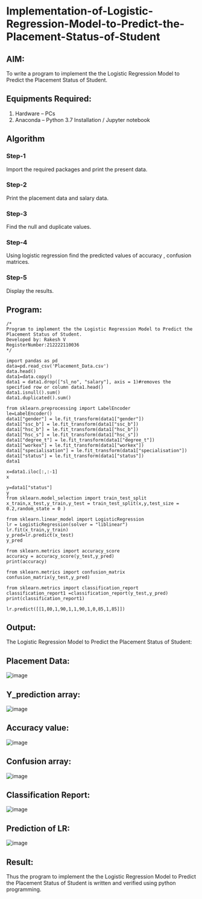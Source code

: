 # Implementation-of-Logistic-Regression-Model-to-Predict-the-Placement-Status-of-Student

## AIM:
To write a program to implement the the Logistic Regression Model to Predict the Placement Status of Student.

## Equipments Required:
1. Hardware – PCs
2. Anaconda – Python 3.7 Installation / Jupyter notebook

## Algorithm

### Step-1 
Import the required packages and print the present data.
### Step-2
Print the placement data and salary data.
### Step-3
Find the null and duplicate values.
### Step-4
Using logistic regression find the predicted values of accuracy , confusion matrices.
### Step-5
Display the results.

## Program:
```
/*
Program to implement the the Logistic Regression Model to Predict the Placement Status of Student.
Developed by: Rakesh V
RegisterNumber:212222110036 
*/

import pandas as pd
data=pd.read_csv('Placement_Data.csv')
data.head()
data1=data.copy()
data1 = data1.drop(["sl_no", "salary"], axis = 1)#removes the specified row or column data1.head()
data1.isnull().sum()
data1.duplicated().sum()

from sklearn.preprocessing import LabelEncoder
le=LabelEncoder()
data1["gender"] = le.fit_transform(data1["gender"])
data1["ssc_b"] = le.fit_transform(data1["ssc_b"])
data1["hsc_b"] = le.fit_transform(data1["hsc_b"])
data1["hsc_s"] = le.fit_transform(data1["hsc_s"])
data1["degree_t"] = le.fit_transform(data1["degree_t"])
data1["workex"] = le.fit_transform(data1["workex"])
data1["specialisation"] = le.fit_transform(data1["specialisation"])
data1["status"] = le.fit_transform(data1["status"])
data1

x=data1.iloc[:,:-1]
x

y=data1["status"]
y
from sklearn.model_selection import train_test_split
x_train,x_test,y_train,y_test = train_test_split(x,y,test_size = 0.2,random_state = 0 )

from sklearn.linear_model import LogisticRegression
lr = LogisticRegression(solver = "liblinear")
lr.fit(x_train,y_train)
y_pred=lr.predict(x_test)
y_pred

from sklearn.metrics import accuracy_score
accuracy = accuracy_score(y_test,y_pred)
print(accuracy)

from sklearn.metrics import confusion_matrix
confusion_matrix(y_test,y_pred)

from sklearn.metrics import classification_report
classification_report1 =classification_report(y_test,y_pred)
print(classification_report1)

lr.predict([[1,80,1,90,1,1,90,1,0,85,1,85]])

```

## Output:
The Logistic Regression Model to Predict the Placement Status of Student:
## Placement Data:
![image](https://github.com/rakeshcoder2004/Implementation-of-Logistic-Regression-Model-to-Predict-the-Placement-Status-of-Student/assets/121490890/7e0b7779-182c-445e-911b-f12f101c44b7)

## Y_prediction array:
![image](https://github.com/rakeshcoder2004/Implementation-of-Logistic-Regression-Model-to-Predict-the-Placement-Status-of-Student/assets/121490890/26888a45-a07e-4b6e-ae4f-e3be30767823)

## Accuracy value:
![image](https://github.com/rakeshcoder2004/Implementation-of-Logistic-Regression-Model-to-Predict-the-Placement-Status-of-Student/assets/121490890/de0dc4eb-0911-43ab-800a-9222001952b3)

## Confusion array:
![image](https://github.com/rakeshcoder2004/Implementation-of-Logistic-Regression-Model-to-Predict-the-Placement-Status-of-Student/assets/121490890/3628787b-7dd3-40c8-b518-cf54f31efab0)


## Classification Report:
![image](https://github.com/rakeshcoder2004/Implementation-of-Logistic-Regression-Model-to-Predict-the-Placement-Status-of-Student/assets/121490890/249f2803-8c4c-4fb1-8815-f6537c76805c)

## Prediction of LR:
![image](https://github.com/rakeshcoder2004/Implementation-of-Logistic-Regression-Model-to-Predict-the-Placement-Status-of-Student/assets/121490890/9b6898b3-84e1-4871-9172-a1855cca0c26)



## Result:
Thus the program to implement the the Logistic Regression Model to Predict the Placement Status of Student is written and verified using python programming.
